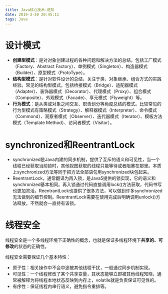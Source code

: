 ```yaml
---
title: Java核心技术-进阶
date: 2019-3-30 20:45:11
tags: Java
---
```

# 设计模式

- **创建型模式**：是对对象创建过程的各种问题和解决方法的总结，包括工厂模式（Factory、Abstract Factory）、单例模式（Singleton）、构造器模式（Builder）、原型模式（ProtoType）。
- **结构型模式**：是针对软件设计的总结，关注于类、对象继承、组合方式的实践经验。常见的结构型模式，包括桥接模式（Bridge）、适配器模式（Adapter）、装饰器模式（Decorator）、代理模式（Proxy）、组合模式（Composite）、外观模式（Facade）、享元模式（Flyweight）等。
- **行为模式**：是从类或对象之间交互、职责划分等角度总结的模式。比较常见的行为型模式有策略模式（Strategy）、解释器模式（Interpreter）、命令模式（Commond）、观察者模式（Observer）、迭代器模式（Iterator）、模板方法模式（Template Method）、访问者模式（Visitor）。

# synchronized和ReentrantLock

- synchronized是Java内建的同步机制，提供了互斥的语义和可见性，当一个线程已经获取当前锁时，其他视图获取的线程只能等待或者阻塞在那里。本质上synchronized方法等同于把方法全部语句用synchronized块包起来。
- ReentrantLock，通常翻译为再入锁，是Java5提供的锁实现，它的语义和synchronized基本相同。再入锁通过代码直接调用lock()方法获取，代码书写也更加灵活。ReentrantLock也提供了很多方法，可以做到许多synchronized无法做到的细节控制。ReentrantLock需要在使用完成后明确调用unlock()方法释放，不然就会一直持有该锁。

# 线程安全

线程安全是一个多线程环境下正确性的概念，也就是保证多线程环境下**共享的、可修改**的状态的正确性。

线程安全需要保证几个基本特性：

- 原子性：相关操作中不会中途被其他线程干扰，一般通过同步机制实现。
- 可见性：一个线程修改了某个共享变量，其状态能够立即被其他线程知晓，通常被解释为将线程本地状态反映到内存上，volatile就是负责保证可见性的。
- 有序性：保证线程内串行语义，避免指令重排等。

